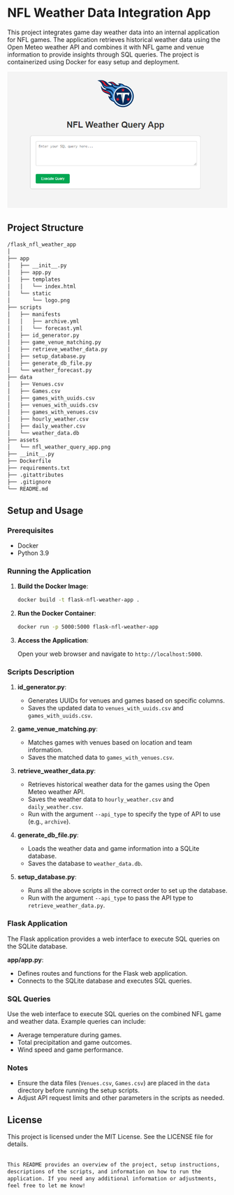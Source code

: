 # NFL Weather Data Integration App

This project integrates game day weather data into an internal application for NFL games. The application retrieves historical weather data using the Open Meteo weather API and combines it with NFL game and venue information to provide insights through SQL queries. The project is containerized using Docker for easy setup and deployment.

![Alt text](assets/nfl_weather_query_app.png)

## Project Structure

```
/flask_nfl_weather_app
│
├── app
│   ├── __init__.py
│   ├── app.py
│   ├── templates
│   │   └── index.html
│   └── static
│       └── logo.png
├── scripts
│   ├── manifests
│   │   ├── archive.yml
│   │   └── forecast.yml
│   ├── id_generator.py
│   ├── game_venue_matching.py
│   ├── retrieve_weather_data.py
│   ├── setup_database.py
│   ├── generate_db_file.py
│   └── weather_forecast.py
├── data
│   ├── Venues.csv
│   ├── Games.csv
│   ├── games_with_uuids.csv
│   ├── venues_with_uuids.csv
│   ├── games_with_venues.csv
│   ├── hourly_weather.csv
│   ├── daily_weather.csv
│   └── weather_data.db
├── assets
│   └── nfl_weather_query_app.png
├── __init__.py
├── Dockerfile
├── requirements.txt
├── .gitattributes
├── .gitignore
└── README.md
```

## Setup and Usage

### Prerequisites

- Docker
- Python 3.9

### Running the Application

1. **Build the Docker Image**:

   ```bash
   docker build -t flask-nfl-weather-app .
   ```

2. **Run the Docker Container**:

   ```bash
   docker run -p 5000:5000 flask-nfl-weather-app
   ```

3. **Access the Application**:

   Open your web browser and navigate to `http://localhost:5000`.

### Scripts Description

1. **id_generator.py**:
   - Generates UUIDs for venues and games based on specific columns.
   - Saves the updated data to `venues_with_uuids.csv` and `games_with_uuids.csv`.

2. **game_venue_matching.py**:
   - Matches games with venues based on location and team information.
   - Saves the matched data to `games_with_venues.csv`.

3. **retrieve_weather_data.py**:
   - Retrieves historical weather data for the games using the Open Meteo weather API.
   - Saves the weather data to `hourly_weather.csv` and `daily_weather.csv`.
   - Run with the argument `--api_type` to specify the type of API to use (e.g., `archive`).

4. **generate_db_file.py**:
   - Loads the weather data and game information into a SQLite database.
   - Saves the database to `weather_data.db`.

5. **setup_database.py**:
   - Runs all the above scripts in the correct order to set up the database.
   - Run with the argument `--api_type` to pass the API type to `retrieve_weather_data.py`.

### Flask Application

The Flask application provides a web interface to execute SQL queries on the SQLite database. 

**app/app.py**:
- Defines routes and functions for the Flask web application.
- Connects to the SQLite database and executes SQL queries.

### SQL Queries

Use the web interface to execute SQL queries on the combined NFL game and weather data. Example queries can include:

- Average temperature during games.
- Total precipitation and game outcomes.
- Wind speed and game performance.

### Notes

- Ensure the data files (`Venues.csv`, `Games.csv`) are placed in the `data` directory before running the setup scripts.
- Adjust API request limits and other parameters in the scripts as needed.

## License

This project is licensed under the MIT License. See the LICENSE file for details.

```

This README provides an overview of the project, setup instructions, descriptions of the scripts, and information on how to run the application. If you need any additional information or adjustments, feel free to let me know!